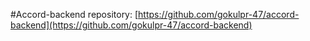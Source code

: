 #Accord-backend repository: [https://github.com/gokulpr-47/accord-backend](https://github.com/gokulpr-47/accord-backend)
